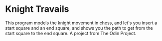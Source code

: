 # Knight Travails

This program models the knight movement in chess, and let's you insert a
start square and an end square, and shows you the path to get from the start 
square to the end square. A project from The Odin Project.
